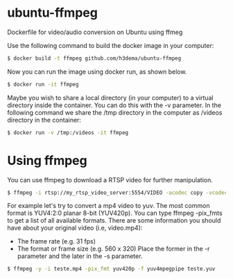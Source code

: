 # ubuntu-ffmpeg
Dockerfile for video/audio conversion on Ubuntu using ffmeg

Use the following command to build the docker image in your computer:

```bash
$ docker build -t ffmpeg github.com/h3dema/ubuntu-ffmpeg
```

Now you can run the image using docker run, as shown below.
```bash
$ docker run -it ffmpeg
```

Maybe you wish to share a local directory (in your computer) to a virtual directory inside the container.
You can do this with the -v parameter. In the following command we share the /tmp directory in the computer as /videos directory in the container:
```bash
$ docker run -v /tmp:/videos -it ffmpeg
```

# Using ffmpeg

You can use ffmpeg to download a RTSP video for further manipulation.

```bash
$ ffmpeg -i rtsp://my_rtsp_video_server:5554/VIDEO -acodec copy -vcodec copy /videos/teste.mp4
```


For example let's try to convert a mp4 video to yuv.
The most common format is YUV4:2:0 planar 8-bit (YUV420p). 
You can type ffmpeg -pix_fmts to get a list of all available formats.
There are some information you should have about your original video (i.e, video.mp4):
* The frame rate (e.g. 31 fps)
* The format or frame size (e.g. 560 x 320)
Place the former in the -r parameter and the later in the -s parameter.

```bash
$ ffmpeg -y -i teste.mp4 -pix_fmt yuv420p -f yuv4mpegpipe teste.yuv
```
